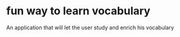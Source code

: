 # fun way to learn vocabulary

An application that will let the user study and enrich his vocabulary
